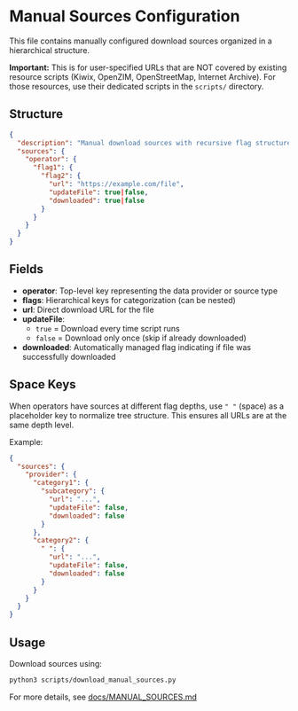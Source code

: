 # Manual Sources Configuration

This file contains manually configured download sources organized in a hierarchical structure.

**Important:** This is for user-specified URLs that are NOT covered by existing resource scripts (Kiwix, OpenZIM, OpenStreetMap, Internet Archive). For those resources, use their dedicated scripts in the `scripts/` directory.

## Structure

```json
{
  "description": "Manual download sources with recursive flag structure",
  "sources": {
    "operator": {
      "flag1": {
        "flag2": {
          "url": "https://example.com/file",
          "updateFile": true|false,
          "downloaded": true|false
        }
      }
    }
  }
}
```

## Fields

- **operator**: Top-level key representing the data provider or source type
- **flags**: Hierarchical keys for categorization (can be nested)
- **url**: Direct download URL for the file
- **updateFile**: 
  - `true` = Download every time script runs
  - `false` = Download only once (skip if already downloaded)
- **downloaded**: Automatically managed flag indicating if file was successfully downloaded

## Space Keys

When operators have sources at different flag depths, use `" "` (space) as a placeholder key to normalize tree structure. This ensures all URLs are at the same depth level.

Example:
```json
{
  "sources": {
    "provider": {
      "category1": {
        "subcategory": {
          "url": "...",
          "updateFile": false,
          "downloaded": false
        }
      },
      "category2": {
        " ": {
          "url": "...",
          "updateFile": false,
          "downloaded": false
        }
      }
    }
  }
}
```

## Usage

Download sources using:
```bash
python3 scripts/download_manual_sources.py
```

For more details, see [docs/MANUAL_SOURCES.md](../docs/MANUAL_SOURCES.md)
